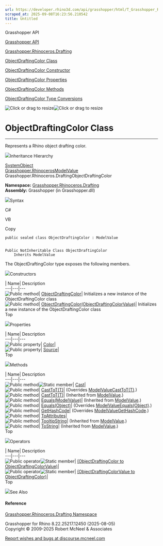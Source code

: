 ```yaml
---
url: https://developer.rhino3d.com/api/grasshopper/html/T_Grasshopper_Rhinoceros_Drafting_ObjectDraftingColor.htm
scraped_at: 2025-09-08T16:23:56.210542
title: Untitled
---
```


Grasshopper API

[Grasshopper API](../html/723c01da-9986-4db2-8f53-6f3a7494df75.htm
"Grasshopper API")

[Grasshopper.Rhinoceros.Drafting](../html/N_Grasshopper_Rhinoceros_Drafting.htm
"Grasshopper.Rhinoceros.Drafting")

[ObjectDraftingColor
Class](../html/T_Grasshopper_Rhinoceros_Drafting_ObjectDraftingColor.htm
"ObjectDraftingColor Class")

[ObjectDraftingColor Constructor
](../html/Overload_Grasshopper_Rhinoceros_Drafting_ObjectDraftingColor__ctor.htm
"ObjectDraftingColor Constructor ")

[ObjectDraftingColor
Properties](../html/Properties_T_Grasshopper_Rhinoceros_Drafting_ObjectDraftingColor.htm
"ObjectDraftingColor Properties")

[ObjectDraftingColor
Methods](../html/Methods_T_Grasshopper_Rhinoceros_Drafting_ObjectDraftingColor.htm
"ObjectDraftingColor Methods")

[ObjectDraftingColor Type
Conversions](../html/Operators_T_Grasshopper_Rhinoceros_Drafting_ObjectDraftingColor.htm
"ObjectDraftingColor Type Conversions")

![Click or drag to resize](../icons/TocOpen.gif)![Click or drag to
resize](../icons/TocClose.gif)

# ObjectDraftingColor Class  
  
---  
  
Represents a Rhino object drafting color.

![](../icons/SectionExpanded.png)Inheritance Hierarchy

[SystemObject](https://docs.microsoft.com/dotnet/api/system.object)  
[Grasshopper.RhinocerosModelValue](T_Grasshopper_Rhinoceros_ModelValue.htm)  
Grasshopper.Rhinoceros.DraftingObjectDraftingColor  

**Namespace:**
[Grasshopper.Rhinoceros.Drafting](N_Grasshopper_Rhinoceros_Drafting.htm)  
**Assembly:** Grasshopper (in Grasshopper.dll)

![](../icons/SectionExpanded.png)Syntax

C#

VB

Copy

    
    
    public sealed class ObjectDraftingColor : ModelValue
    
    
    Public NotInheritable Class ObjectDraftingColor
    	Inherits ModelValue

The ObjectDraftingColor type exposes the following members.

![](../icons/SectionExpanded.png)Constructors

| Name| Description  
---|---|---  
![Public method](../icons/pubmethod.gif)|
[ObjectDraftingColor](M_Grasshopper_Rhinoceros_Drafting_ObjectDraftingColor__ctor.htm)|
Initializes a new instance of the ObjectDraftingColor class  
![Public method](../icons/pubmethod.gif)|
[ObjectDraftingColor(ObjectDraftingColorValue)](M_Grasshopper_Rhinoceros_Drafting_ObjectDraftingColor__ctor_1.htm)|
Initializes a new instance of the ObjectDraftingColor class  
Top

![](../icons/SectionExpanded.png)Properties

| Name| Description  
---|---|---  
![Public property](../icons/pubproperty.gif)|
[Color](P_Grasshopper_Rhinoceros_Drafting_ObjectDraftingColor_Color.htm)|  
![Public property](../icons/pubproperty.gif)|
[Source](P_Grasshopper_Rhinoceros_Drafting_ObjectDraftingColor_Source.htm)|  
Top

![](../icons/SectionExpanded.png)Methods

| Name| Description  
---|---|---  
![Public method](../icons/pubmethod.gif)![Static member](../icons/static.gif)|
[Cast](M_Grasshopper_Rhinoceros_Drafting_ObjectDraftingColor_Cast.htm)|  
![Public method](../icons/pubmethod.gif)|
[CastToT(T)](M_Grasshopper_Rhinoceros_Drafting_ObjectDraftingColor_CastTo__1.htm)|
(Overrides
[ModelValueCastToT(T)](M_Grasshopper_Rhinoceros_ModelValue_CastTo__1.htm).)  
![Public method](../icons/pubmethod.gif)|
[CastToT(T)](M_Grasshopper_Rhinoceros_ModelValue_CastTo__1.htm)|  (Inherited
from [ModelValue](T_Grasshopper_Rhinoceros_ModelValue.htm).)  
![Public method](../icons/pubmethod.gif)|
[Equals(ModelValue)](M_Grasshopper_Rhinoceros_ModelValue_Equals.htm)|
(Inherited from [ModelValue](T_Grasshopper_Rhinoceros_ModelValue.htm).)  
![Public method](../icons/pubmethod.gif)|
[Equals(Object)](M_Grasshopper_Rhinoceros_Drafting_ObjectDraftingColor_Equals.htm)|
(Overrides
[ModelValueEquals(Object)](M_Grasshopper_Rhinoceros_ModelValue_Equals_1.htm).)  
![Public method](../icons/pubmethod.gif)|
[GetHashCode](M_Grasshopper_Rhinoceros_Drafting_ObjectDraftingColor_GetHashCode.htm)|
(Overrides
[ModelValueGetHashCode](M_Grasshopper_Rhinoceros_ModelValue_GetHashCode.htm).)  
![Public method](../icons/pubmethod.gif)|
[ToAttributes](M_Grasshopper_Rhinoceros_Drafting_ObjectDraftingColor_ToAttributes.htm)|  
![Public method](../icons/pubmethod.gif)|
[TooltipString](M_Grasshopper_Rhinoceros_ModelValue_TooltipString.htm)|
(Inherited from [ModelValue](T_Grasshopper_Rhinoceros_ModelValue.htm).)  
![Public method](../icons/pubmethod.gif)|
[ToString](M_Grasshopper_Rhinoceros_ModelValue_ToString.htm)|  (Inherited from
[ModelValue](T_Grasshopper_Rhinoceros_ModelValue.htm).)  
Top

![](../icons/SectionExpanded.png)Operators

| Name| Description  
---|---|---  
![Public operator](../icons/puboperator.gif)![Static
member](../icons/static.gif)| [(ObjectDraftingColor to
ObjectDraftingColorValue)](M_Grasshopper_Rhinoceros_Drafting_ObjectDraftingColor_op_Implicit.htm)|  
![Public operator](../icons/puboperator.gif)![Static
member](../icons/static.gif)| [(ObjectDraftingColorValue to
ObjectDraftingColor)](M_Grasshopper_Rhinoceros_Drafting_ObjectDraftingColor_op_Implicit_1.htm)|  
Top

![](../icons/SectionExpanded.png)See Also

#### Reference

[Grasshopper.Rhinoceros.Drafting
Namespace](N_Grasshopper_Rhinoceros_Drafting.htm)

Grasshopper for Rhino 8.22.25217.12450 (2025-08-05)  
Copyright © 2009-2025 Robert McNeel & Associates

[Report wishes and bugs at
discourse.mcneel.com](https://discourse.mcneel.com/c/grasshopper)

